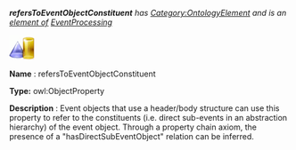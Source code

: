 ___refersToEventObjectConstituent__ 
 has
 [Category:OntologyElement](../../Category/OntologyElement "Category:OntologyElement") 
 and is an
 [element of](../../Property/ElementOf "Property:ElementOf") 
[EventProcessing](../../Submissions/EventProcessing "Submissions:EventProcessing")_




  





[![ObjectProperty](../images/thumb/c/c3/ObjectProperty.gif/45px-ObjectProperty.gif)](../../Image/ObjectProperty.gif "ObjectProperty")


__Name__ 
 : refersToEventObjectConstituent
 



__Type:__ 
 owl:ObjectProperty
 



__Description__ 
 : Event objects that use a header/body structure can use this property to refer to the constituents (i.e. direct sub-events in an abstraction hierarchy) of the event object. Through a property chain axiom, the presence of a "hasDirectSubEventObject" relation can be inferred.